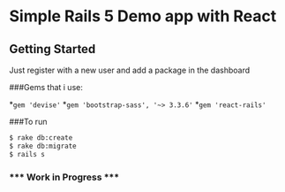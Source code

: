 # Simple Rails 5 Demo app with React

## Getting Started
Just register with a new user and add a package in the dashboard

###Gems that i use:

*`gem 'devise'`
*`gem 'bootstrap-sass', '~> 3.3.6'`
*`gem 'react-rails'`

###To run
```sh
$ rake db:create
$ rake db:migrate
$ rails s
```
### *** Work in Progress ***
